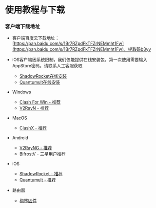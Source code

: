 # 使用教程与下载



### 客户端下载地址

* 客户端百度云下载地址：[https://pan.baidu.com/s/1Br7RZpdFkTFZrNEMmht1Fw](https://pan.baidu.com/s/1Br7RZpdFkTFZrNEMmht1Fw)，提取码b3yv
* iOS客户端因系统限制，我们仅能提供在线安装包，第一次使用需要输入AppStore密码，请联系人工客服获取

  * [ShadowRocket在线安装](https://gogoyun.xyz/shadowrocket/index.html)
  * [Quantumult在线安装](https://gogoyun.xyz/quantumult/index.html)

* Windows
  * [Clash For Win - 推荐](win/clash.md)
  * [V2RayN - 推荐](win/v2rayn.md)
* MacOS
  * [ClashX - 推荐](macos/clashx.md)
* Android
  * [V2RayNG - 推荐](android/v2rayng.md)
  * [BifrostV](android/bifrostv.md) - 三星用户推荐
* iOS
  * [ShadowRocket - 推荐](ios/shadowrocket.md)
  * [Quantumult - 推荐](ios/quantumult.md)
* 路由器
  * [梅林固件](router/merlin.md)

